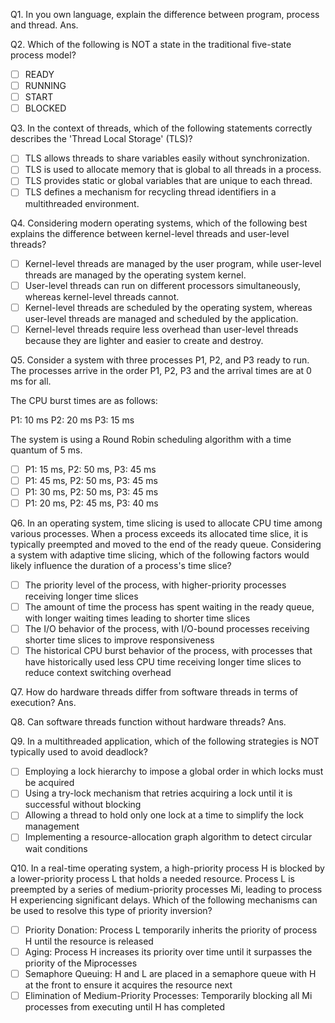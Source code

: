 Q1. In you own language, explain the difference between program, process and thread.
Ans.

Q2. Which of the following is NOT a state in the traditional five-state process model?

-[ ] READY
-[ ] RUNNING
-[ ] START
-[ ] BLOCKED

Q3. In the context of threads, which of the following statements correctly describes the 'Thread Local Storage' (TLS)?

-[ ] TLS allows threads to share variables easily without synchronization.
-[ ] TLS is used to allocate memory that is global to all threads in a process.
-[ ] TLS provides static or global variables that are unique to each thread.
-[ ] TLS defines a mechanism for recycling thread identifiers in a multithreaded environment.

Q4. Considering modern operating systems, which of the following best explains the difference between kernel-level threads and user-level threads?

-[ ] Kernel-level threads are managed by the user program, while user-level threads are managed by the operating system kernel.
-[ ] User-level threads can run on different processors simultaneously, whereas kernel-level threads cannot.
-[ ] Kernel-level threads are scheduled by the operating system, whereas user-level threads are managed and scheduled by the application.
-[ ] Kernel-level threads require less overhead than user-level threads because they are lighter and easier to create and destroy.

Q5. Consider a system with three processes P1, P2, and P3 ready to run. The processes arrive in the order P1, P2, P3 and the arrival times are at 0 ms for all.

The CPU burst times are as follows:

P1: 10 ms
P2: 20 ms
P3: 15 ms

The system is using a Round Robin scheduling algorithm with a time quantum of 5 ms.

-[ ] P1: 15 ms, P2: 50 ms, P3: 45 ms
-[ ] P1: 45 ms, P2: 50 ms, P3: 45 ms
-[ ] P1: 30 ms, P2: 50 ms, P3: 45 ms
-[ ] P1: 20 ms, P2: 45 ms, P3: 40 ms

Q6. In an operating system, time slicing is used to allocate CPU time among various processes. When a process exceeds its allocated time slice, it is typically preempted and moved to the end of the ready queue. Considering a system with adaptive time slicing, which of the following factors would likely influence the duration of a process's time slice?

-[ ] The priority level of the process, with higher-priority processes receiving longer time slices
-[ ] The amount of time the process has spent waiting in the ready queue, with longer waiting times leading to shorter time slices
-[ ] The I/O behavior of the process, with I/O-bound processes receiving shorter time slices to improve responsiveness
-[ ] The historical CPU burst behavior of the process, with processes that have historically used less CPU time receiving longer time slices to reduce context switching overhead

Q7. How do hardware threads differ from software threads in terms of execution?
Ans.

Q8. Can software threads function without hardware threads?
Ans.

Q9. In a multithreaded application, which of the following strategies is NOT typically used to avoid deadlock?

-[ ] Employing a lock hierarchy to impose a global order in which locks must be acquired
-[ ] Using a try-lock mechanism that retries acquiring a lock until it is successful without blocking
-[ ] Allowing a thread to hold only one lock at a time to simplify the lock management
-[ ] Implementing a resource-allocation graph algorithm to detect circular wait conditions

Q10. In a real-time operating system, a high-priority process H is blocked by a lower-priority process L that holds a needed resource. Process L is preempted by a series of medium-priority processes Mi​, leading to process H experiencing significant delays. Which of the following mechanisms can be used to resolve this type of priority inversion?

-[ ] Priority Donation: Process L temporarily inherits the priority of process H until the resource is released
-[ ] Aging: Process H increases its priority over time until it surpasses the priority of the Mi​ processes
-[ ] Semaphore Queuing: H and L are placed in a semaphore queue with H at the front to ensure it acquires the resource next
-[ ] Elimination of Medium-Priority Processes: Temporarily blocking all Mi​ processes from executing until H has completed